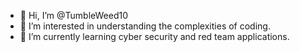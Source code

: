 - 👋 Hi, I’m @TumbleWeed10
- 👀 I’m interested in understanding the complexities of coding.
- 🌱 I’m currently learning cyber security and red team applications.

<!---
TumbleWeed10/TumbleWeed10 is a ✨ special ✨ repository because its `README.md` (this file) appears on your GitHub profile.
You can click the Preview link to take a look at your changes.
--->
